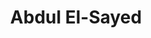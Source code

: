 ---
title: Abdul El-Sayed
templateKey: candidate-fragment
firstName: Abdul
lastName: El-Sayed
district: GV
state: MI
electionDate: 2018-06-14
electionType: primary
office: house
incumbent: false
website: "http://abdulformichigan.com/"
donationLink: "https://secure.actblue.com/donate/abdulformichigan"
outcome: "Unknown"
blurb: "Dr. Abdul El-Sayed is running for governor to make state government work for all Michiganders, and not just the privileged few. Abdul is a Rhodes scholar, physician and public health expert who, as Detroit’s health commissioner, launched a program to ensure every child who needed one got a free pair of glasses. Abdul is running on a platform of bold, progressive ideas to address gaping inequality between the rich and poor."
image: "https://cosmic-s3.imgix.net/35399dd0-180d-11e8-9ad6-892f04406f64-JD_Site_AbdulElSayed_1000x600_022118.jpg"
---